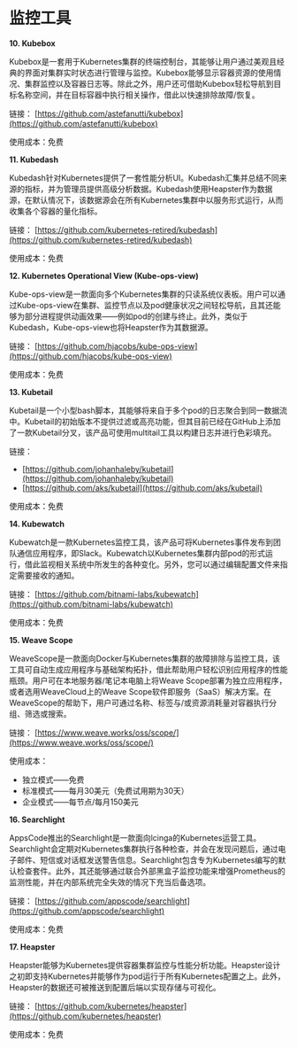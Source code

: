 # 监控工具

**10. Kubebox**

Kubebox是一套用于Kubernetes集群的终端控制台，其能够让用户通过美观且经典的界面对集群实时状态进行管理与监控。Kubebox能够显示容器资源的使用情况、集群监控以及容器日志等。除此之外，用户还可借助Kubebox轻松导航到目标名称空间，并在目标容器中执行相关操作，借此以快速排除故障/恢复。

链接： [https://github.com/astefanutti/kubebox](https://github.com/astefanutti/kubebox)

使用成本：免费

**11. Kubedash**

Kubedash针对Kubernetes提供了一套性能分析UI。Kubedash汇集并总结不同来源的指标，并为管理员提供高级分析数据。Kubedash使用Heapster作为数据源，在默认情况下，该数据源会在所有Kubernetes集群中以服务形式运行，从而收集各个容器的量化指标。

链接： [https://github.com/kubernetes-retired/kubedash](https://github.com/kubernetes-retired/kubedash)

使用成本：免费

**12. Kubernetes Operational View \(Kube-ops-view\)**

Kube-ops-view是一款面向多个Kubernetes集群的只读系统仪表板。用户可以通过Kube-ops-view在集群、监控节点以及pod健康状况之间轻松导航，且其还能够为部分进程提供动画效果——例如pod的创建与终止。此外，类似于Kubedash，Kube-ops-view也将Heapster作为其数据源。

链接： [https://github.com/hjacobs/kube-ops-view](https://github.com/hjacobs/kube-ops-view)

使用成本：免费

**13. Kubetail**

Kubetail是一个小型bash脚本，其能够将来自于多个pod的日志聚合到同一数据流中。Kubetail的初始版本不提供过滤或高亮功能，但其目前已经在GitHub上添加了一款Kubetail分叉，该产品可使用multitail工具以构建日志并进行色彩填充。

链接：

* [https://github.com/johanhaleby/kubetail](https://github.com/johanhaleby/kubetail)
* [https://github.com/aks/kubetail](https://github.com/aks/kubetail)

使用成本：免费

**14. Kubewatch**

Kubewatch是一款Kubernetes监控工具，该产品可将Kubernetes事件发布到团队通信应用程序，即Slack。Kubewatch以Kubernetes集群内部pod的形式运行，借此监视相关系统中所发生的各种变化。另外，您可以通过编辑配置文件来指定需要接收的通知。

链接： [https://github.com/bitnami-labs/kubewatch](https://github.com/bitnami-labs/kubewatch)

使用成本：免费

**15. Weave Scope**

WeaveScope是一款面向Docker与Kubernetes集群的故障排除与监控工具，该工具可自动生成应用程序与基础架构拓扑，借此帮助用户轻松识别应用程序的性能瓶颈。用户可在本地服务器/笔记本电脑上将Weave Scope部署为独立应用程序，或者选用WeaveCloud上的Weave Scope软件即服务（SaaS）解决方案。在WeaveScope的帮助下，用户可通过名称、标签与/或资源消耗量对容器执行分组、筛选或搜索。

链接： [https://www.weave.works/oss/scope/](https://www.weave.works/oss/scope/)

使用成本：

* 独立模式——免费
* 标准模式——每月30美元（免费试用期为30天）
* 企业模式——每节点/每月150美元

**16. Searchlight**

AppsCode推出的Searchlight是一款面向lcinga的Kubernetes运营工具。Searchlight会定期对Kubernetes集群执行各种检查，并会在发现问题后，通过电子邮件、短信或对话框发送警告信息。Searchlight包含专为Kubernetes编写的默认检查套件。此外，其还能够通过联合外部黑盒子监控功能来增强Prometheus的监测性能，并在内部系统完全失效的情况下充当后备选项。

链接： [https://github.com/appscode/searchlight](https://github.com/appscode/searchlight)

使用成本：免费

**17. Heapster**

Heapster能够为Kubernetes提供容器集群监控与性能分析功能。Heapster设计之初即支持Kubernetes并能够作为pod运行于所有Kubernetes配置之上。此外，Heapster的数据还可被推送到配置后端以实现存储与可视化。

链接： [https://github.com/kubernetes/heapster](https://github.com/kubernetes/heapster)

使用成本：免费

